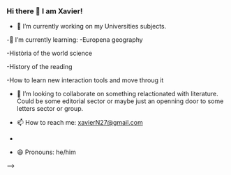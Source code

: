 ### Hi there 👋 I am Xavier!
- 🔭 I’m currently working on my Universities subjects.

-🌱 I’m currently learning:
-Europena geography

-Història of the world science

-History of the reading

-How to learn new interaction tools and move throug it

- 👯 I’m looking to collaborate on something relactionated with literature. Could be some editorial sector or maybe just an openning door to some letters sector or group.

- 📫 How to reach me: xavierN27@gmail.com
- 
- 😄 Pronouns: he/him

-->
